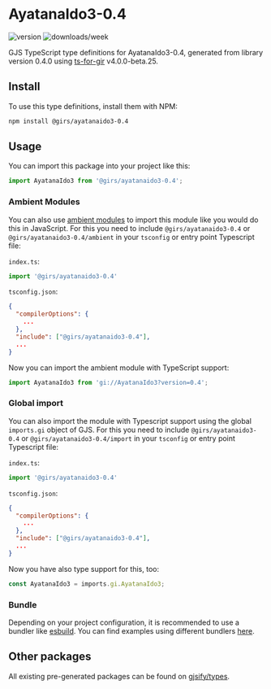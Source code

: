 
# AyatanaIdo3-0.4

![version](https://img.shields.io/npm/v/@girs/ayatanaido3-0.4)
![downloads/week](https://img.shields.io/npm/dw/@girs/ayatanaido3-0.4)


GJS TypeScript type definitions for AyatanaIdo3-0.4, generated from library version 0.4.0 using [ts-for-gir](https://github.com/gjsify/ts-for-gir) v4.0.0-beta.25.


## Install

To use this type definitions, install them with NPM:
```bash
npm install @girs/ayatanaido3-0.4
```

## Usage

You can import this package into your project like this:
```ts
import AyatanaIdo3 from '@girs/ayatanaido3-0.4';
```

### Ambient Modules

You can also use [ambient modules](https://github.com/gjsify/ts-for-gir/tree/main/packages/cli#ambient-modules) to import this module like you would do this in JavaScript.
For this you need to include `@girs/ayatanaido3-0.4` or `@girs/ayatanaido3-0.4/ambient` in your `tsconfig` or entry point Typescript file:

`index.ts`:
```ts
import '@girs/ayatanaido3-0.4'
```

`tsconfig.json`:
```json
{
  "compilerOptions": {
    ...
  },
  "include": ["@girs/ayatanaido3-0.4"],
  ...
}
```

Now you can import the ambient module with TypeScript support: 

```ts
import AyatanaIdo3 from 'gi://AyatanaIdo3?version=0.4';
```

### Global import

You can also import the module with Typescript support using the global `imports.gi` object of GJS.
For this you need to include `@girs/ayatanaido3-0.4` or `@girs/ayatanaido3-0.4/import` in your `tsconfig` or entry point Typescript file:

`index.ts`:
```ts
import '@girs/ayatanaido3-0.4'
```

`tsconfig.json`:
```json
{
  "compilerOptions": {
    ...
  },
  "include": ["@girs/ayatanaido3-0.4"],
  ...
}
```

Now you have also type support for this, too:

```ts
const AyatanaIdo3 = imports.gi.AyatanaIdo3;
```

### Bundle

Depending on your project configuration, it is recommended to use a bundler like [esbuild](https://esbuild.github.io/). You can find examples using different bundlers [here](https://github.com/gjsify/ts-for-gir/tree/main/examples).

## Other packages

All existing pre-generated packages can be found on [gjsify/types](https://github.com/gjsify/types).

